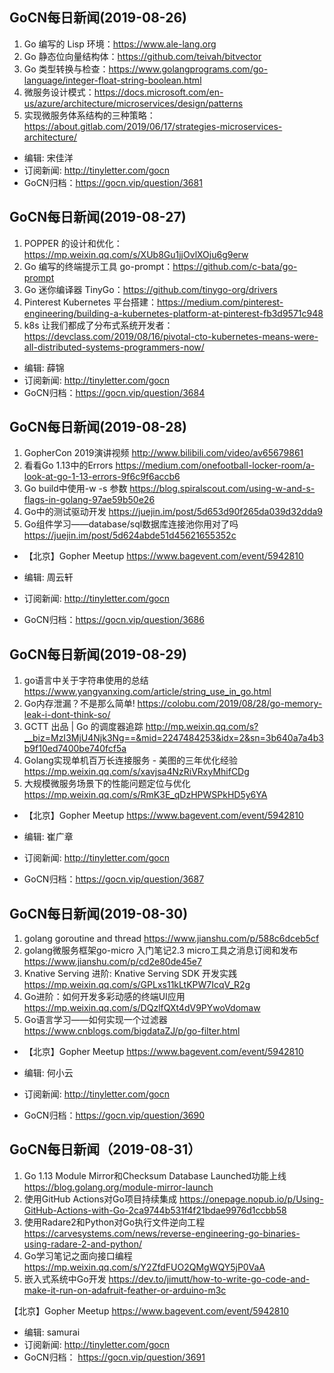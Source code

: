 ## GoCN每日新闻(2019-08-26)

1. Go 编写的 Lisp 环境：https://www.ale-lang.org
2. Go 静态位向量结构体：https://github.com/teivah/bitvector
3. Go 类型转换与检查：https://www.golangprograms.com/go-language/integer-float-string-boolean.html
4. 微服务设计模式：https://docs.microsoft.com/en-us/azure/architecture/microservices/design/patterns 
5. 实现微服务体系结构的三种策略：https://about.gitlab.com/2019/06/17/strategies-microservices-architecture/

* 编辑: 宋佳洋 
* 订阅新闻: http://tinyletter.com/gocn  
* GoCN归档：https://gocn.vip/question/3681

## GoCN每日新闻(2019-08-27)

1. POPPER 的设计和优化：https://mp.weixin.qq.com/s/XUb8Gu1jjOvlXOju6g9erw
2. Go 编写的终端提示工具 go-prompt：https://github.com/c-bata/go-prompt 
3. Go 迷你编译器 TinyGo：https://github.com/tinygo-org/drivers 
4. Pinterest Kubernetes 平台搭建：https://medium.com/pinterest-engineering/building-a-kubernetes-platform-at-pinterest-fb3d9571c948
5. k8s 让我们都成了分布式系统开发者：https://devclass.com/2019/08/16/pivotal-cto-kubernetes-means-were-all-distributed-systems-programmers-now/

* 编辑: 薛锦 
* 订阅新闻: http://tinyletter.com/gocn  
* GoCN归档：https://gocn.vip/question/3684

## GoCN每日新闻(2019-08-28)

1.  GopherCon 2019演讲视频 http://www.bilibili.com/video/av65679861 
2. 看看Go 1.13中的Errors https://medium.com/onefootball-locker-room/a-look-at-go-1-13-errors-9f6c9f6accb6
3. Go build中使用-w -s 参数 https://blog.spiralscout.com/using-w-and-s-flags-in-golang-97ae59b50e26
4. Go中的测试驱动开发 https://juejin.im/post/5d653d90f265da039d32dda9
5. Go组件学习——database/sql数据库连接池你用对了吗 https://juejin.im/post/5d624abde51d45621655352c

* 【北京】Gopher Meetup https://www.bagevent.com/event/5942810

* 编辑: 周云轩
* 订阅新闻: http://tinyletter.com/gocn  
* GoCN归档：https://gocn.vip/question/3686

## GoCN每日新闻(2019-08-29)

1. go语言中关于字符串使用的总结 https://www.yangyanxing.com/article/string_use_in_go.html
2. Go内存泄漏？不是那么简单!  https://colobu.com/2019/08/28/go-memory-leak-i-dont-think-so/
3. GCTT 出品 | Go 的调度器追踪   http://mp.weixin.qq.com/s?__biz=MzI3MjU4Njk3Ng==&mid=2247484253&idx=2&sn=3b640a7a4b3b9f10ed7400be740fcf5a
4. Golang实现单机百万长连接服务 - 美图的三年优化经验 https://mp.weixin.qq.com/s/xavjsa4NzRiVRxyMhifCDg
5. 大规模微服务场景下的性能问题定位与优化 https://mp.weixin.qq.com/s/RmK3E_qDzHPWSPkHD5y6YA

* 【北京】Gopher Meetup https://www.bagevent.com/event/5942810

* 编辑: 崔广章
* 订阅新闻: http://tinyletter.com/gocn  
* GoCN归档：https://gocn.vip/question/3687

## GoCN每日新闻(2019-08-30)

1. golang goroutine and thread https://www.jianshu.com/p/588c6dceb5cf
2. golang微服务框架go-micro 入门笔记2.3 micro工具之消息订阅和发布 https://www.jianshu.com/p/cd2e80de45e7
3. Knative Serving 进阶: Knative Serving SDK 开发实践 https://mp.weixin.qq.com/s/GPLxs11kLtKPW7IcqV_R2g
4. Go进阶：如何开发多彩动感的终端UI应用 https://mp.weixin.qq.com/s/DQzlfQXt4dV9PYwoVdomaw
5. Go语言学习——如何实现一个过滤器 https://www.cnblogs.com/bigdataZJ/p/go-filter.html 

* 【北京】Gopher Meetup https://www.bagevent.com/event/5942810

* 编辑: 何小云
* 订阅新闻: http://tinyletter.com/gocn  
* GoCN归档：https://gocn.vip/question/3690


## GoCN每日新闻（2019-08-31）
1. Go 1.13 Module Mirror和Checksum Database Launched功能上线 https://blog.golang.org/module-mirror-launch
2. 使用GitHub Actions对Go项目持续集成 https://onepage.nopub.io/p/Using-GitHub-Actions-with-Go-2ca9744b531f4f21bdae9976d1ccbb58
3. 使用Radare2和Python对Go执行文件逆向工程 https://carvesystems.com/news/reverse-engineering-go-binaries-using-radare-2-and-python/
4. Go学习笔记之面向接口编程 https://mp.weixin.qq.com/s/Y2ZfdFUO2QMgWQY5jP0VaA
5. 嵌入式系统中Go开发 https://dev.to/jimutt/how-to-write-go-code-and-make-it-run-on-adafruit-feather-or-arduino-m3c

【北京】Gopher Meetup https://www.bagevent.com/event/5942810

* 编辑: samurai 
* 订阅新闻: http://tinyletter.com/gocn 
* GoCN归档： https://gocn.vip/question/3691
